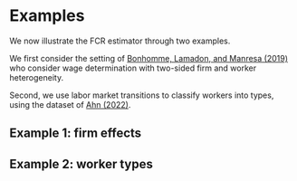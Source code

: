 # Examples

We now illustrate the FCR estimator through two examples.

We first consider the setting of [Bonhomme, Lamadon, and Manresa (2019)](https://onlinelibrary.wiley.com/doi/abs/10.3982/ECTA15722) who consider wage determination with two-sided firm and worker heterogeneity.

Second, we use labor market transitions to classify workers into types, using the dataset of [Ahn (2022)](https://onlinelibrary.wiley.com/doi/abs/10.1002/jae.2940).

## Example 1: firm effects


## Example 2: worker types

 
